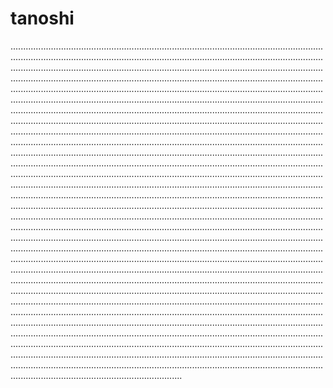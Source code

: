 # tanoshi

........................................................................................................................................................................................................................................................................................................................................................................................................................................................................................................................................................................................................................................................................................................................................................................................................................................................................................................................................................................................................................................................................................................................................................................................................................................................................................................................................................................................................................................................................................................................................................................................................................................................................................................................................................................................................................................................................................................................................................................................................................................................................................................................................................................................................................................................................................................................................................................................................................................................................................................................................................................................................................................................................................................................................................................................................................................................................................................................................................................................................................................................................................................................................................................................................................................................................................................................................................................................................................................................................................................................................................................................................................................................................................................................................................................................................................................................................................................................................................................................................................................................................